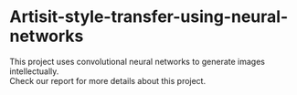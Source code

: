 # Artisit-style-transfer-using-neural-networks
This project uses convolutional neural networks to generate images intellectually.  
Check our report for more details about this project.
